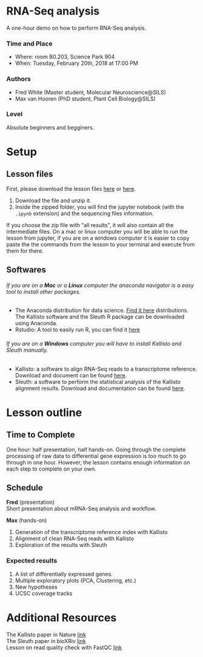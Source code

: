 # RNA-Seq analysis
A one-hour demo on how to perform RNA-Seq analysis. 

### Time and Place
- Where: room B0.203, Science Park 904  
- When:  Tuesday, February 20th, 2018 at 17:00 PM

### Authors
- Fred White (Master student, Molecular Neuroscience@SILS)
- Max van Hooren  (PhD student, Plant Cell Biology@SILS)

### Level
Absolute beginners and begginers.  

# Setup
## Lesson files
First, please download the lesson files [here](https://www.dropbox.com/sh/lrl7q4c6yv4y3va/AABsQTqVj47a5C_o8MxL-n2xa?dl=0) or [here](https://doi.org/10.5281/zenodo.1175858).

1. Download the file and unzip it.
2. Inside the zipped folder, you will find the jupyter notebook (with the ``.ipynb`` extension) and the sequencing files information. 

If you choose the zip file with "all results", it will also contain all the intermediate files. 
On a mac or linux computer you will be able to run the lesson from jupyter, if you are on  a windows computer it is easier to copy paste the the commands from the lesson to your terminal and execute from them for there.

## Softwares
###### If you are on a **Mac** or a **Linux** computer the anaconda navigator is a easy tool to install other packages. 
- The Anaconda distribution for data science. [Find it here](https://www.anaconda.com/download/) distributions. The Kallisto software and the Sleuth R package can be downloaded using Anaconda. 
- Rstudio: A tool to easily run R, you can find it [here](https://www.rstudio.com/products/rstudio/download/#download)
###### If you are on a **Windows** computer you will have to install Kallisto and Sleuth manually.
- Kallisto: a software to align RNA-Seq reads to a transcriptome reference. Download and document can be found [here](https://pachterlab.github.io/kallisto/about).
- Sleuth: a software to perform the statistical analysis of the Kallisto alignment results. Download and documentation can be found [here](https://pachterlab.github.io/sleuth/about).

# Lesson outline
## Time to Complete
One hour: half presentation, half hands-on. Going through the complete processing of raw data to differential gene expression is too much to go through in one hour. 
However, the lesson contains enough information on each step to complete on your own.

## Schedule
**Fred** (presentation)  
Short presentation about mRNA-Seq analysis and workflow. 

**Max** (hands-on)  
1. Generation of the transcriptome reference index with Kallisto
2. Alignment of clean RNA-Seq reads with Kallisto
3. Exploration of the results with Sleuth

### Expected results 
1. A list of differentially expressed genes.
2. Multiple exploratory plots (PCA, Clustering, etc.)
3. New hypotheses
4. UCSC coverage tracks 

# Additional Resources 
The Kallisto paper in Nature [link](https://www.nature.com/articles/nbt.3519)  
The Sleuth paper in bioXRiv [link](https://www.biorxiv.org/content/early/2016/06/10/058164)  
Lesson on read quality check with FastQC [link](http://www.datacarpentry.org/wrangling-genomics/00-quality-control/)
